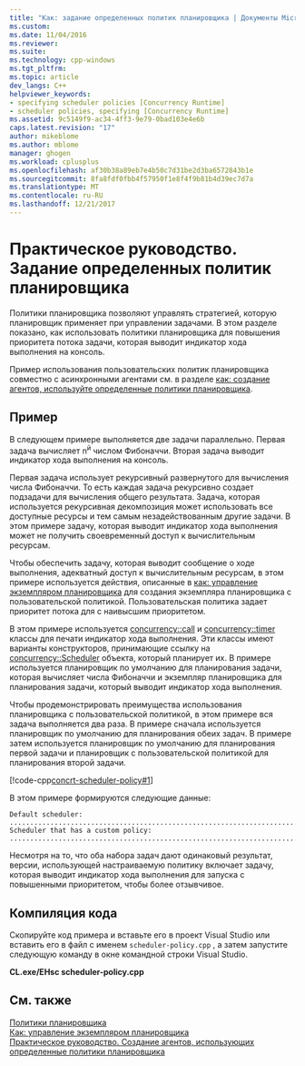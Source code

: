 ```yaml
---
title: "Как: задание определенных политик планировщика | Документы Microsoft"
ms.custom: 
ms.date: 11/04/2016
ms.reviewer: 
ms.suite: 
ms.technology: cpp-windows
ms.tgt_pltfrm: 
ms.topic: article
dev_langs: C++
helpviewer_keywords:
- specifying scheduler policies [Concurrency Runtime]
- scheduler policies, specifying [Concurrency Runtime]
ms.assetid: 9c5149f9-ac34-4ff3-9e79-0bad103e4e6b
caps.latest.revision: "17"
author: mikeblome
ms.author: mblome
manager: ghogen
ms.workload: cplusplus
ms.openlocfilehash: af30b38a89eb7e4b50c7d31be2d3ba6572843b1e
ms.sourcegitcommit: 8fa8fdf0fbb4f57950f1e8f4f9b81b4d39ec7d7a
ms.translationtype: MT
ms.contentlocale: ru-RU
ms.lasthandoff: 12/21/2017
---
```

# <a name="how-to-specify-specific-scheduler-policies"></a>Практическое руководство. Задание определенных политик планировщика
Политики планировщика позволяют управлять стратегией, которую планировщик применяет при управлении задачами. В этом разделе показано, как использовать политики планировщика для повышения приоритета потока задачи, которая выводит индикатор хода выполнения на консоль.  
  
 Пример использования пользовательских политик планировщика совместно с асинхронными агентами см. в разделе [как: создание агентов, используйте определенные политики планировщика](../../parallel/concrt/how-to-create-agents-that-use-specific-scheduler-policies.md).  
  
## <a name="example"></a>Пример  
 В следующем примере выполняется две задачи параллельно. Первая задача вычисляет n<sup>й</sup> числом Фибоначчи. Вторая задача выводит индикатор хода выполнения на консоль.  
  
 Первая задача использует рекурсивный развернутого для вычисления числа Фибоначчи. То есть каждая задача рекурсивно создает подзадачи для вычисления общего результата. Задача, которая используется рекурсивная декомпозиция может использовать все доступные ресурсы и тем самым незадействованным другие задачи. В этом примере задачу, которая выводит индикатор хода выполнения может не получить своевременный доступ к вычислительным ресурсам.  
  
 Чтобы обеспечить задачу, которая выводит сообщение о ходе выполнения, адекватный доступ к вычислительным ресурсам, в этом примере используется действия, описанные в [как: управление экземпляром планировщика](../../parallel/concrt/how-to-manage-a-scheduler-instance.md) для создания экземпляра планировщика с пользовательской политикой. Пользовательская политика задает приоритет потока для с наивысшим приоритетом.  
  
 В этом примере используется [concurrency::call](../../parallel/concrt/reference/call-class.md) и [concurrency::timer](../../parallel/concrt/reference/timer-class.md) классы для печати индикатор хода выполнения. Эти классы имеют варианты конструкторов, принимающие ссылку на [concurrency::Scheduler](../../parallel/concrt/reference/scheduler-class.md) объекта, который планирует их. В примере используется планировщик по умолчанию для планирования задачи, которая вычисляет числа Фибоначчи и экземпляр планировщика для планирования задачи, который выводит индикатор хода выполнения.  
  
 Чтобы продемонстрировать преимущества использования планировщика с пользовательской политикой, в этом примере вся задача выполняется два раза. В примере сначала используется планировщик по умолчанию для планирования обеих задач. В примере затем используется планировщик по умолчанию для планирования первой задачи и планировщик с пользовательской политикой для планирования второй задачи.  
  
 [!code-cpp[concrt-scheduler-policy#1](../../parallel/concrt/codesnippet/cpp/how-to-specify-specific-scheduler-policies_1.cpp)]  
  
 В этом примере формируются следующие данные:  
  
```Output  
Default scheduler:  
...........................................................................done  
Scheduler that has a custom policy:  
...........................................................................done  
```  
  
 Несмотря на то, что оба набора задач дают одинаковый результат, версии, использующей настраиваемую политику включает задачу, которая выводит индикатор хода выполнения для запуска с повышенными приоритетом, чтобы более отзывчивое.  
  
## <a name="compiling-the-code"></a>Компиляция кода  
 Скопируйте код примера и вставьте его в проект Visual Studio или вставить его в файл с именем `scheduler-policy.cpp` , а затем запустите следующую команду в окне командной строки Visual Studio.  
  
 **CL.exe/EHsc scheduler-policy.cpp**  
  
## <a name="see-also"></a>См. также  
 [Политики планировщика](../../parallel/concrt/scheduler-policies.md)   
 [Как: управление экземпляром планировщика](../../parallel/concrt/how-to-manage-a-scheduler-instance.md)   
 [Практическое руководство. Создание агентов, использующих определенные политики планировщика](../../parallel/concrt/how-to-create-agents-that-use-specific-scheduler-policies.md)


